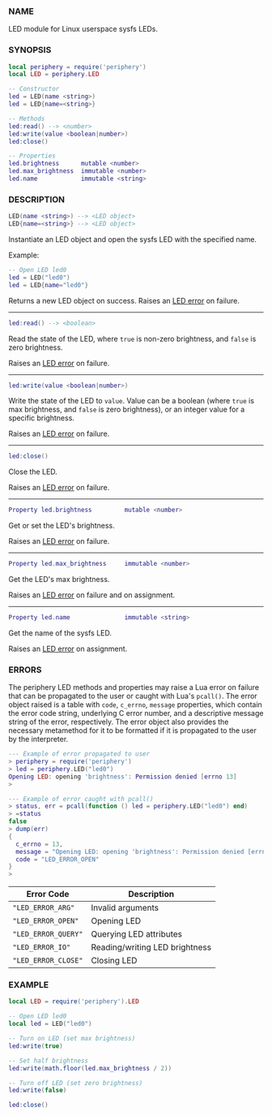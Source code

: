 ### NAME

LED module for Linux userspace sysfs LEDs.

### SYNOPSIS

``` lua
local periphery = require('periphery')
local LED = periphery.LED

-- Constructor
led = LED(name <string>)
led = LED{name=<string>}

-- Methods
led:read() --> <number>
led:write(value <boolean|number>)
led:close()

-- Properties
led.brightness      mutable <number>
led.max_brightness  immutable <number>
led.name            immutable <string>
```

### DESCRIPTION

``` lua
LED(name <string>) --> <LED object>
LED{name=<string>} --> <LED object>
```

Instantiate an LED object and open the sysfs LED with the specified name.

Example:
``` lua
-- Open LED led0
led = LED("led0")
led = LED{name="led0"}
```

Returns a new LED object on success. Raises an [LED error](#errors) on failure.

--------------------------------------------------------------------------------

``` lua
led:read() --> <boolean>
```
Read the state of the LED, where `true` is non-zero brightness, and `false` is
zero brightness.

Raises an [LED error](#errors) on failure.

--------------------------------------------------------------------------------

``` lua
led:write(value <boolean|number>)
```
Write the state of the LED to `value`. Value can be a boolean (where `true` is
max brightness, and `false` is zero brightness), or an integer value for a
specific brightness.

Raises an [LED error](#errors) on failure.

--------------------------------------------------------------------------------

``` lua
led:close()
```
Close the LED.

Raises an [LED error](#errors) on failure.

--------------------------------------------------------------------------------

``` lua
Property led.brightness         mutable <number>
```
Get or set the LED's brightness.

Raises an [LED error](#errors) on failure.

--------------------------------------------------------------------------------

``` lua
Property led.max_brightness     immutable <number>
```
Get the LED's max brightness.

Raises an [LED error](#errors) on failure and on assignment.

--------------------------------------------------------------------------------

``` lua
Property led.name               immutable <string>
```
Get the name of the sysfs LED.

Raises an [LED error](#errors) on assignment.

### ERRORS

The periphery LED methods and properties may raise a Lua error on failure that can be propagated to the user or caught with Lua's `pcall()`. The error object raised is a table with `code`, `c_errno`, `message` properties, which contain the error code string, underlying C error number, and a descriptive message string of the error, respectively. The error object also provides the necessary metamethod for it to be formatted if it is propagated to the user by the interpreter.

``` lua
--- Example of error propagated to user
> periphery = require('periphery')
> led = periphery.LED("led0")
Opening LED: opening 'brightness': Permission denied [errno 13]
> 

--- Example of error caught with pcall()
> status, err = pcall(function () led = periphery.LED("led0") end)
> =status
false
> dump(err)
{
  c_errno = 13,
  message = "Opening LED: opening 'brightness': Permission denied [errno 13]",
  code = "LED_ERROR_OPEN"
}
> 
```

| Error Code            | Description                       |
|-----------------------|-----------------------------------|
| `"LED_ERROR_ARG"`     | Invalid arguments                 |
| `"LED_ERROR_OPEN"`    | Opening LED                       |
| `"LED_ERROR_QUERY"`   | Querying LED attributes           |
| `"LED_ERROR_IO"`      | Reading/writing LED brightness    |
| `"LED_ERROR_CLOSE"`   | Closing LED                       |

### EXAMPLE

``` lua
local LED = require('periphery').LED

-- Open LED led0
local led = LED("led0")

-- Turn on LED (set max brightness)
led:write(true)

-- Set half brightness
led:write(math.floor(led.max_brightness / 2))

-- Turn off LED (set zero brightness)
led:write(false)

led:close()
```


